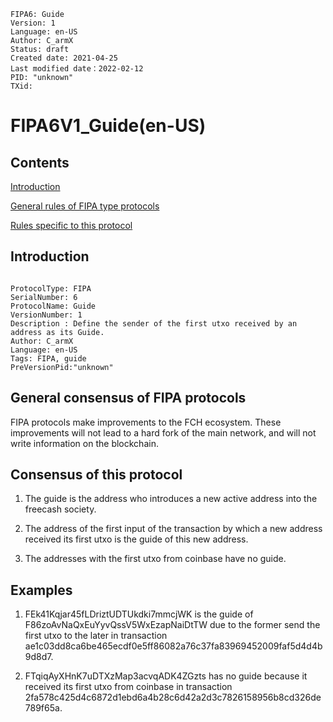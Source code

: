 ```
FIPA6: Guide
Version: 1
Language: en-US
Author: C_armX
Status: draft
Created date: 2021-04-25
Last modified date：2022-02-12
PID: "unknown"
TXid: 
```

# FIPA6V1_Guide(en-US)

## Contents

[Introduction](#introduction)

[General rules of FIPA type protocols](#general-rules-of-fipa-protocols)

[Rules specific to this protocol](#rules-specific-to-this-protocol)


## Introduction

```

ProtocolType: FIPA
SerialNumber: 6
ProtocolName: Guide
VersionNumber: 1
Description : Define the sender of the first utxo received by an address as its Guide.
Author: C_armX
Language: en-US
Tags: FIPA, guide
PreVersionPid:"unknown"

```

## General consensus of FIPA protocols

FIPA protocols make improvements to the FCH ecosystem. These improvements will not lead to a hard fork of the main network, and will not write information on the blockchain.

## Consensus of this protocol

1. The guide is the address who introduces a new active address into the freecash society.

2. The address of the first input of the transaction by which a new address received its first utxo is the guide of this new address.

3. The addresses with the first utxo from coinbase have no guide.

## Examples

1. FEk41Kqjar45fLDriztUDTUkdki7mmcjWK is the guide of F86zoAvNaQxEuYyvQssV5WxEzapNaiDtTW due to the former send the first utxo to the later in transaction ae1c03dd8ca6be465ecdf0e5ff86082a76c37fa83969452009faf5d4d4b9d8d7.

2. FTqiqAyXHnK7uDTXzMap3acvqADK4ZGzts has no guide because it received its first utxo from coinbase in transaction 2fa578c425d4c6872d1ebd6a4b28c6d42a2d3c7826158956b8cd326de789f65a.